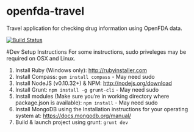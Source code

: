# openfda-travel
Travel application for checking drug information using OpenFDA data.

[![Build Status](https://travis-ci.org/sapientgov/openfda-travel.svg?branch=master)](https://travis-ci.org/sapientgov/openfda-travel)

#Dev Setup Instructions
For some instructions, sudo priveleges may be required on OSX and Linux.

1. Install Ruby (Windows only): http://rubyinstaller.com
2. Install Compass: `gem install compass` - May need sudo
3. Install NodeJS (v0.10.32+) & NPM: http://nodejs.org/download
4. Install Grunt: `npm install -g grunt-cli` - May need sudo
5. Install modules (Make sure you’re in working directory where package.json is available): `npm install` - May need sudo
6. Install MongoDB using the Installation instructions for your operating system at: https://docs.mongodb.org/manual/
7. Build & launch project using grunt: `grunt dev`